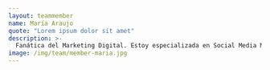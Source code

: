 ```yaml
---
layout: teammember
name: María Araujo
quote: "Lorem ipsum dolor sit amet"
description: >-
  Fanática del Marketing Digital. Estoy especializada en Social Media Management, aunque siempre me gusta estar en constante aprendizaje y descubrir nuevas áreas. El regaliz es una de las bases de mi dieta en Supertú y estoy aquí por los afterwork. 
image: /img/team/member-maria.jpg
---
```


